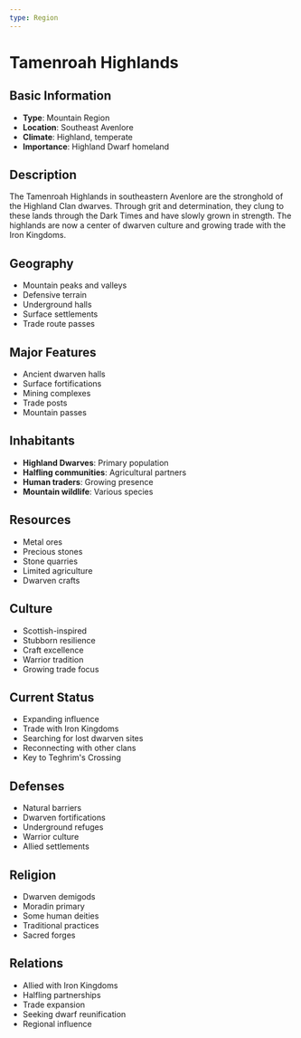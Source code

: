 ```yaml
---
type: Region
---
```


# Tamenroah Highlands

## Basic Information
- **Type**: Mountain Region
- **Location**: Southeast Avenlore
- **Climate**: Highland, temperate
- **Importance**: Highland Dwarf homeland

## Description
The Tamenroah Highlands in southeastern Avenlore are the stronghold of the Highland Clan dwarves. Through grit and determination, they clung to these lands through the Dark Times and have slowly grown in strength. The highlands are now a center of dwarven culture and growing trade with the Iron Kingdoms.

## Geography
- Mountain peaks and valleys
- Defensive terrain
- Underground halls
- Surface settlements
- Trade route passes

## Major Features
- Ancient dwarven halls
- Surface fortifications
- Mining complexes
- Trade posts
- Mountain passes

## Inhabitants
- **Highland Dwarves**: Primary population
- **Halfling communities**: Agricultural partners
- **Human traders**: Growing presence
- **Mountain wildlife**: Various species

## Resources
- Metal ores
- Precious stones
- Stone quarries
- Limited agriculture
- Dwarven crafts

## Culture
- Scottish-inspired
- Stubborn resilience
- Craft excellence
- Warrior tradition
- Growing trade focus

## Current Status
- Expanding influence
- Trade with Iron Kingdoms
- Searching for lost dwarven sites
- Reconnecting with other clans
- Key to Teghrim's Crossing

## Defenses
- Natural barriers
- Dwarven fortifications
- Underground refuges
- Warrior culture
- Allied settlements

## Religion
- Dwarven demigods
- Moradin primary
- Some human deities
- Traditional practices
- Sacred forges

## Relations
- Allied with Iron Kingdoms
- Halfling partnerships
- Trade expansion
- Seeking dwarf reunification
- Regional influence